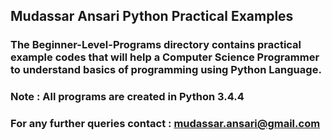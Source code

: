 ## Mudassar Ansari Python Practical Examples
### The Beginner-Level-Programs directory contains practical example codes that will help a Computer Science Programmer to understand basics of programming using Python Language.

### Note : All programs are created in Python 3.4.4

### For any further queries contact : mudassar.ansari@gmail.com